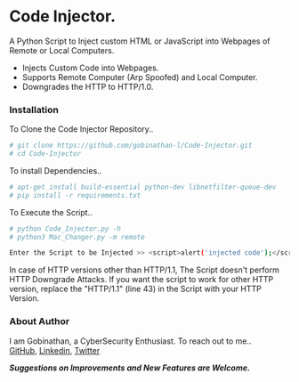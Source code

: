 #  Code Injector. 
A Python Script to Inject custom HTML or JavaScript into Webpages of Remote or Local Computers.

  - Injects Custom Code into Webpages.
  - Supports Remote Computer (Arp Spoofed) and Local Computer.
  - Downgrades the HTTP to HTTP/1.0.

### Installation

To Clone the Code Injector Repository..

```sh
# git clone https://github.com/gobinathan-l/Code-Injector.git
# cd Code-Injector
```

To install Dependencies..

```sh
# apt-get install build-essential python-dev libnetfilter-queue-dev
# pip install -r requirements.txt
```

To Execute the Script..
```sh
# python Code_Injector.py -h
# python3 Mac_Changer.py -m remote

Enter the Script to be Injected >> <script>alert('injected code');</script>
```

In case of HTTP versions other than HTTP/1.1, The Script doesn't perform HTTP Downgrade Attacks. If you want the script to work for other HTTP version, replace the "HTTP/1.1" (line 43) in the Script with your HTTP Version.

### About Author
I am Gobinathan, a CyberSecurity Enthusiast. To reach out to me..<br>
[GitHub](https://github.com/gobinathan-l/), [Linkedin](https://in.linkedin.com/in/gobinathan-l), [Twitter](https://twitter.com/gobinathan_l)


***Suggestions on Improvements and New Features are Welcome.***